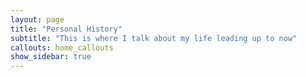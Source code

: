 ```yaml
---
layout: page
title: "Personal History"
subtitle: "This is where I talk about my life leading up to now"
callouts: home_callouts
show_sidebar: true
---
```


